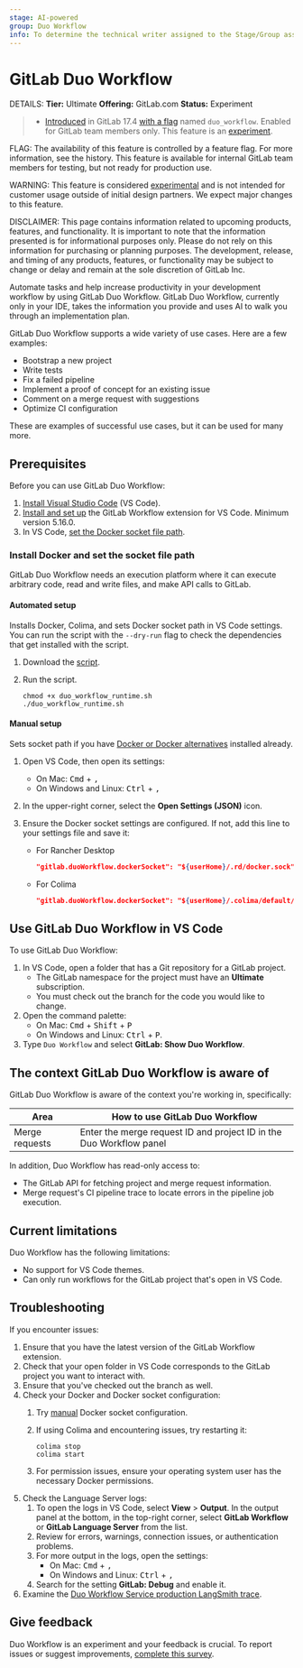 ```yaml
---
stage: AI-powered
group: Duo Workflow
info: To determine the technical writer assigned to the Stage/Group associated with this page, see https://handbook.gitlab.com/handbook/product/ux/technical-writing/#assignments
---
```


# GitLab Duo Workflow

DETAILS:
**Tier:** Ultimate
**Offering:** GitLab.com
**Status:** Experiment

> - [Introduced](https://gitlab.com/groups/gitlab-org/-/epics/14153) in GitLab 17.4 [with a flag](../../administration/feature_flags.md) named `duo_workflow`. Enabled for GitLab team members only. This feature is an [experiment](../../policy/experiment-beta-support.md).

FLAG:
The availability of this feature is controlled by a feature flag.
For more information, see the history.
This feature is available for internal GitLab team members for testing, but not ready for production use.

WARNING:
This feature is considered [experimental](../../policy/experiment-beta-support.md) and is not intended for customer usage outside of initial design partners. We expect major changes to this feature.

DISCLAIMER:
This page contains information related to upcoming products, features, and functionality.
It is important to note that the information presented is for informational purposes only.
Please do not rely on this information for purchasing or planning purposes.
The development, release, and timing of any products, features, or functionality may be subject to change or delay and remain at the
sole discretion of GitLab Inc.

Automate tasks and help increase productivity in your development workflow by using GitLab Duo Workflow.
GitLab Duo Workflow, currently only in your IDE, takes the information you provide
and uses AI to walk you through an implementation plan.

GitLab Duo Workflow supports a wide variety of use cases. Here are a few examples:

- Bootstrap a new project
- Write tests
- Fix a failed pipeline
- Implement a proof of concept for an existing issue
- Comment on a merge request with suggestions
- Optimize CI configuration

These are examples of successful use cases, but it can be used for many more.

## Prerequisites

Before you can use GitLab Duo Workflow:

1. [Install Visual Studio Code](https://code.visualstudio.com/download) (VS Code).
1. [Install and set up](https://marketplace.visualstudio.com/items?itemName=GitLab.gitlab-workflow#setup) the GitLab Workflow extension for VS Code.
   Minimum version 5.16.0.
1. In VS Code, [set the Docker socket file path](#install-docker-and-set-the-socket-file-path).

### Install Docker and set the socket file path

GitLab Duo Workflow needs an execution platform where it can execute arbitrary code,
read and write files, and make API calls to GitLab.

#### Automated setup

Installs Docker, Colima, and sets Docker socket path in VS Code settings.
You can run the script with the `--dry-run` flag to check the dependencies
that get installed with the script.

1. Download the [script](https://gitlab.com/-/snippets/3745948).
1. Run the script.

   ```shell
   chmod +x duo_workflow_runtime.sh
   ./duo_workflow_runtime.sh
   ```

#### Manual setup

Sets socket path if you have
[Docker or Docker alternatives](https://handbook.gitlab.com/handbook/tools-and-tips/mac/#docker-desktop)
installed already.

1. Open VS Code, then open its settings:
   - On Mac: <kbd>Cmd</kbd> + <kbd>,</kbd>
   - On Windows and Linux: <kbd>Ctrl</kbd> + <kbd>,</kbd>
1. In the upper-right corner, select the **Open Settings (JSON)** icon.
1. Ensure the Docker socket settings are configured. If not, add this line to your settings file and save it:

   - For Rancher Desktop

     ```json
     "gitlab.duoWorkflow.dockerSocket": "${userHome}/.rd/docker.sock",
     ```

   - For Colima

     ```json
     "gitlab.duoWorkflow.dockerSocket": "${userHome}/.colima/default/docker.sock",
     ```

## Use GitLab Duo Workflow in VS Code

To use GitLab Duo Workflow:

1. In VS Code, open a folder that has a Git repository for a GitLab project.
   - The GitLab namespace for the project must have an **Ultimate** subscription.
   - You must check out the branch for the code you would like to change.
1. Open the command palette:
   - On Mac: <kbd>Cmd</kbd> + <kbd>Shift</kbd> + <kbd>P</kbd>
   - On Windows and Linux: <kbd>Ctrl</kbd> + <kbd>P</kbd>.
1. Type `Duo Workflow` and select **GitLab: Show Duo Workflow**.

## The context GitLab Duo Workflow is aware of

GitLab Duo Workflow is aware of the context you're working in, specifically:

| Area           | How to use GitLab Duo Workflow                                                                     |
|----------------|----------------------------------------------------------------------------------------------------|
| Merge requests | Enter the merge request ID and project ID in the Duo Workflow panel                                |

In addition, Duo Workflow has read-only access to:

- The GitLab API for fetching project and merge request information.
- Merge request's CI pipeline trace to locate errors in the pipeline job execution.

## Current limitations

Duo Workflow has the following limitations:

- No support for VS Code themes.
- Can only run workflows for the GitLab project that's open in VS Code.

## Troubleshooting

If you encounter issues:

1. Ensure that you have the latest version of the GitLab Workflow extension.
1. Check that your open folder in VS Code corresponds to the GitLab project you want to interact with.
1. Ensure that you've checked out the branch as well.
1. Check your Docker and Docker socket configuration:
   1. Try [manual](#manual-setup) Docker socket configuration.
   1. If using Colima and encountering issues, try restarting it:

      ```shell
      colima stop
      colima start
      ```

   1. For permission issues, ensure your operating system user has the necessary Docker permissions.
1. Check the Language Server logs:
   1. To open the logs in VS Code, select **View** > **Output**. In the output panel at the bottom, in the top-right corner, select **GitLab Workflow** or **GitLab Language Server** from the list.
   1. Review for errors, warnings, connection issues, or authentication problems.
   1. For more output in the logs, open the settings:
      - On Mac: <kbd>Cmd</kbd> + <kbd>,</kbd>
      - On Windows and Linux: <kbd>Ctrl</kbd> + <kbd>,</kbd>
   1. Search for the setting **GitLab: Debug** and enable it.
1. Examine the [Duo Workflow Service production LangSmith trace](https://smith.langchain.com/o/477de7ad-583e-47b6-a1c4-c4a0300e7aca/projects/p/5409132b-2cf3-4df8-9f14-70204f90ed9b?timeModel=%7B%22duration%22%3A%227d%22%7D&tab=0).

## Give feedback

Duo Workflow is an experiment and your feedback is crucial. To report issues or suggest improvements,
[complete this survey](https://gitlab.fra1.qualtrics.com/jfe/form/SV_9GmCPTV7oH9KNuu).
